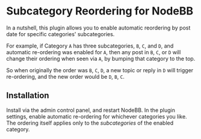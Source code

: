 # Subcategory Reordering for NodeBB

In a nutshell, this plugin allows you to enable automatic reordering by post date for specific categories' subcategories.

For example, if Category `A` has three subcategories, `B`, `C`, and `D`, and automatic re-ordering was enabled for
`A`, then any post in `B`, `C`, or `D` will change their ordering when seen via `A`, by bumping that category to the top.

So when originally the order was `B`, `C`, `D`, a new topic or reply in `D` will trigger re-ordering, and the new order
would be `D`, `B`, `C`.

## Installation

Install via the admin control panel, and restart NodeBB. In the plugin settings, enable automatic re-ordering for
whichever categories you like. The ordering itself applies only to the *subcategories* of the enabled category.